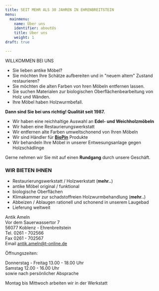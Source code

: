 ```yaml
---
title: SEIT MEHR ALS 30 JAHREN IN EHRENBREITSTEIN
menu:
  mainmenu:
    name: Über uns
    identifier: aboutUs
    title: Über uns
    weight: 1
draft: true

---
```

WILLKOMMEN BEI UNS

* Sie lieben antike Möbel?
* Sie möchten Ihre Schätze aufbereiten und in "neuem altem" Zustand restaurieren?
* Sie möchten die alten Farben von hren Möbeln entfernen lassen.
* Sie suchen Materialen zur biologischen Oberflächenbearbeitung von Holz und Wänden.
* Ihre Möbel haben Holzwurmbefall.

**Dann sind Sie bei uns richtig! Qualität seit 1987.**

* Wir haben eine reichhaltige Auswahl an **Edel- und Weichholzmöbeln**
* Wir haben eine Restaurierungswerkstatt
* Wir entfernen alte Farben umweltschonend von Ihren Möbeln
* Wir sind Händler für [**BioPin**](http://www.biopin.de/) Produkte
* Wir behandeln Ihre Möbel in unserer Entwesungsanlage gegen Holzschädlinge

Gerne nehmen wir Sie mit auf einen **Rundgang** durch unsere Geschäft.

### WIR BIETEN IHNEN

* Restaurierungswerkstatt / Holzwerkstatt (**mehr..**)
* antike Möbel original / funktional
* biologische Oberflächen
* Klimakammer zur schadstoffreien Holzwurmbehandlung (**mehr..**)
* Abbeizen / Ablaugen rationell und schonend in unserem Laugebad
* Lieferung weltweit

Antik Ameln  
Vor dem Sauerwassertor 7  
56077 Koblenz - Ehrenbreitstein  
Tel. 0261 - 702566  
Fax 0261 - 702567  
Email [antik.ameln@t-online.de](mailto:antik.ameln@t-online.de)

Öffnungszeiten:

Donnerstag - Freitag 13.00 - 18.00 Uhr  
Samstag 12.00 - 16.00 Uhr  
sowie nach persönlicher Absprache

Montag bis Mittwoch arbeiten wir in der Werkstatt